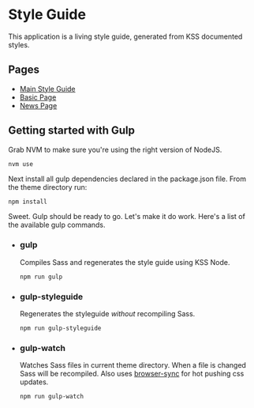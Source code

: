 # Style Guide

This application is a living style guide, generated from KSS documented styles.

## Pages
- [Main Style Guide](/)
- [Basic Page](/basic/)
- [News Page](/news/)

## Getting started with Gulp

Grab NVM to make sure you're using the right version of NodeJS.

```
nvm use
```

Next install all gulp dependencies declared in the package.json file. From the theme directory run:

```
npm install
```

Sweet. Gulp should be ready to go. Let's make it do work. Here's a list of the available gulp commands.

+ ### gulp
  Compiles Sass and regenerates the style guide using KSS Node.
  
  ```
  npm run gulp
  ```

+ ### gulp-styleguide
  Regenerates the styleguide _without_ recompiling Sass.
  
  ```
  npm run gulp-styleguide
  ```

+ ### gulp-watch
  Watches Sass files in current theme directory. When a file is changed Sass will be recompiled.
  Also uses [browser-sync](http://www.browsersync.io/) for hot pushing css updates.
  
  ```
  npm run gulp-watch
  ```
